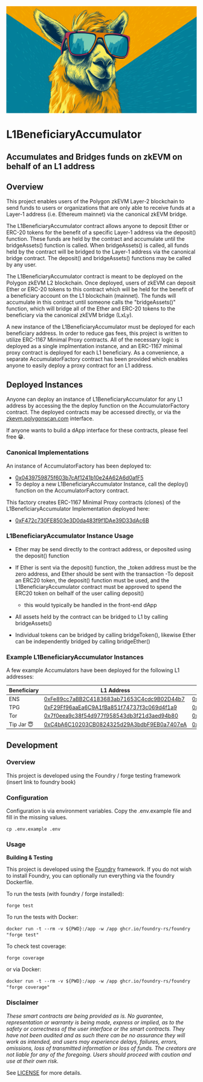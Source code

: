<img align="center" top="100" src="./public/llama.png">

# L1BeneficiaryAccumulator

## Accumulates and Bridges funds on zkEVM on behalf of an L1 address

## Overview
This project enables users of the Polygon zkEVM Layer-2 blockchain to send funds to users or organizations
that are only able to receive funds at a Layer-1 address (i.e. Ethereum mainnet) via the canonical zkEVM bridge.

The L1BeneficiaryAccumulator contract allows anyone to deposit Ether or ERC-20 tokens for the benefit of 
a specific Layer-1 address via the deposit() function. These funds are held by the contract and accumulate
until the bridgeAssets() function is called. When bridgeAssets() is called, all funds held by the contract
will be bridged to the Layer-1 address via the canonical bridge contract. The deposit() and bridgeAssets()
functions may be called by any user.

The L1BeneficiaryAccumulator contract is meant to be deployed on the Polygon zkEVM L2 blockchain.
Once deployed, users of zkEVM can deposit Ether or ERC-20 tokens to this contract which will
be held for the benefit of a beneficiary account on the L1 blockchain (mainnet).
The funds will accumulate in this contract until someone calls the "bridgeAssets()" function,
which will bridge all of the Ether and ERC-20 tokens to the beneficiary via the canonical
zkEVM bridge (LxLy).

A new instance of the L1BeneficiaryAccumulator must be deployed for each beneficiary address. In order
to reduce gas fees, this project is written to utilize ERC-1167 Minimal Proxy contracts. All of the necessary
logic is deployed as a single implmentation instance, and an ERC-1167 minimal proxy contract is deployed for
each L1 beneficiary. As a convenience, a separate AccumulatorFactory contract has been provided which enables
anyone to easily deploy a proxy contract for an L1 address.


## Deployed Instances
Anyone can deploy an instance of L1BeneficiaryAccumulator for any L1 address by accessing the
the deploy function on the AccumulatorFactory contract. The deployed contracts may be accessed directly, or via the [zkevm.polygonscan.com](https://zkevm.polygonscan.com) interface.

If anyone wants to build a dApp interface for these contracts, please feel free 😁.

### Canonical Implementations
An instance of AccumulatorFactory has been deployed to: 
- [0x0439759875f603b7cAf1241b10e24A62A6d0afF5](https://zkevm.polygonscan.com/address/0x0439759875f603b7cAf1241b10e24A62A6d0afF5)
- To deploy a new L1BeneficiaryAccumulator Instance, call the deploy() function on the AccumulatorFactory contract.

This factory creates ERC-1167 Minimal Proxy contracts (clones) of the L1BeneficiaryAccumulator Implementation deployed here: 
- [0xF472c730FE8503e3D0da483f9f1DAe39D33dAc6B](https://zkevm.polygonscan.com/address/0xF472c730FE8503e3D0da483f9f1DAe39D33dAc6B)

### L1BeneficiaryAccumulator Instance Usage
- Ether may be send directly to the contract address, or deposited using the deposit() function
- If Ether is sent via the deposit() function, the _token address must be the zero address, and Ether should be sent with the transaction
-To deposit an ERC20 token, the deposit() function must be used, and the L1BeneficiaryAccumulator contract must be approved to spend the ERC20 token on belhalf of the user calling deposit()
    - this would typically be handled in the front-end dApp

- All assets held by the contract can be bridged to L1 by calling bridgeAssets()

- Individual tokens can be bridged by calling bridgeToken(), likewise Ether can be independently bridged by calling bridgeEther()


### Example L1BeneficiaryAccumulator Instances
A few example Accumulators have been deployed for the following L1 addresses:

|Beneficiary | L1 Address                                   | Accumulator Contract Address |
|------------|-------------------------------------|------------------------------|
| ENS | [0xFe89cc7aBB2C4183683ab71653C4cdc9B02D44b7](https://etherscan.io/address/0xFe89cc7aBB2C4183683ab71653C4cdc9B02D44b7) | [0xc9b4254F6cc25c98Ca0563De6cCb9C7Fa1ecF10B](https://zkevm.polygonscan.com/address/0xc9b4254F6cc25c98Ca0563De6cCb9C7Fa1ecF10B#writeContract)|
| TPG | [0xF29Ff96aaEa6C9A1fBa851f74737f3c069d4f1a9](https://etherscan.io/address/0xF29Ff96aaEa6C9A1fBa851f74737f3c069d4f1a9) | [0x953D9b27405e2C38e06B2B091c6a77ED773f3a00](https://zkevm.polygonscan.com/address/0x953D9b27405e2C38e06B2B091c6a77ED773f3a00#writeContract)|
| Tor | [0x7f0eea9c38f54d977f958543db3f21d3aed94b80](0x7F0eeA9C38f54D977F958543dB3f21D3aeD94B80) | [0xB3e9308790A018e0EBfA1fFdD5e27F49BED07D7F](https://zkevm.polygonscan.com/address/0xB3e9308790A018e0EBfA1fFdD5e27F49BED07D7F#writeContract)|
| Tip Jar 😇 | [0xC4bA6C10203CB0824325d29A3bdbF9EB0a7407eA](https://etherscan.io/address/0xC4bA6C10203CB0824325d29A3bdbF9EB0a7407eA) | [0x34d379e46ca1a7853015bFa4aF118378BB102D67](https://zkevm.polygonscan.com/address/0x34d379e46ca1a7853015bFa4aF118378BB102D67#writeContract)



## Development
### Overview
This project is developed using the Foundry / forge testing framework (insert link to foundry book)


### Configuration
Configuration is via environment variables. Copy the .env.example file and fill in the missing values.
```shell
cp .env.example .env
```

### Usage

**Building & Testing**

This project is developed using the [Foundry](https://book.getfoundry.sh/) framework. 
If you do not wish to install Foundry, you can optionally run everything via the foundry Dockerfile.

To run the tests (with foundry / forge installed):

```shell
forge test
```

To run the tests with Docker:
```shell
docker run -t --rm -v ${PWD}:/app -w /app ghcr.io/foundry-rs/foundry "forge test"
```


To check test coverage:

```shell
forge coverage
```

or via Docker:

```shell
docker run -t --rm -v ${PWD}:/app -w /app ghcr.io/foundry-rs/foundry "forge coverage"
```




### Disclaimer

_These smart contracts are being provided as is. No guarantee, representation or warranty is being made, express or implied, as to the safety or correctness of the user interface or the smart contracts. They have not been audited and as such there can be no assurance they will work as intended, and users may experience delays, failures, errors, omissions, loss of transmitted information or loss of funds. The creators are not liable for any of the foregoing. Users should proceed with caution and use at their own risk._

See [LICENSE](./LICENSE) for more details.
